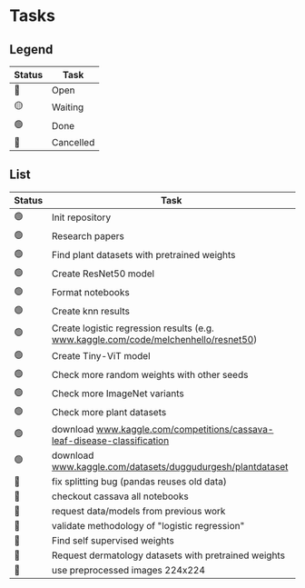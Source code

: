 # Tasks

## Legend

| Status | Task      |
| ------ | --------- |
| 🔵     | Open      |
| 🟡     | Waiting   |
| 🟢     | Done      |
| 🔴     | Cancelled |

## List

| Status | Task                                                                                |
| ------ | ----------------------------------------------------------------------------------- |
| 🟢     | Init repository                                                                     |
| 🟢     | Research papers                                                                     |
| 🟢     | Find plant datasets with pretrained weights                                         |
| 🟢     | Create ResNet50 model                                                               |
| 🟢     | Format notebooks                                                                    |
| 🟢     | Create knn results                                                                  |
| 🟢     | Create logistic regression results (e.g. www.kaggle.com/code/melchenhello/resnet50) |
| 🟢     | Create Tiny-ViT model                                                               |
| 🟢     | Check more random weights with other seeds                                          |
| 🟢     | Check more ImageNet variants                                                        |
| 🟢     | Check more plant datasets                                                           |
| 🟢     | download www.kaggle.com/competitions/cassava-leaf-disease-classification            |
| 🟢     | download www.kaggle.com/datasets/duggudurgesh/plantdataset                          |
| 🔵     | fix splitting bug (pandas reuses old data)                                          |
| 🔵     | checkout cassava all notebooks                                                      |
| 🔵     | request data/models from previous work                                              |
| 🔵     | validate methodology of "logistic regression"                                       |
| 🔵     | Find self supervised weights                                                        |
| 🔵     | Request dermatology datasets with pretrained weights                                |
| 🔵     | use preprocessed images 224x224                                                     |
